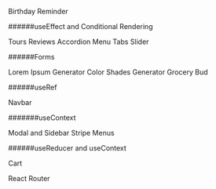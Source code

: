 Birthday Reminder

######useEffect and Conditional Rendering

Tours
Reviews
Accordion
Menu
Tabs
Slider

######Forms

Lorem Ipsum Generator
Color Shades Generator
Grocery Bud

######useRef

Navbar

#######useContext

Modal and Sidebar
Stripe Menus

######useReducer and useContext

Cart

React Router
